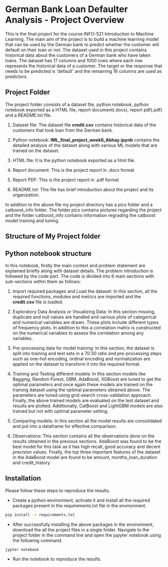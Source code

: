 
# German Bank Loan Defaulter Analysis - Project Overview

This is the final project for the course INFO-521 Introduction to Machine Learning. The main aim of the project is to build a machine learning model that can be used by the German bank to predict whether the customer will default on their loan or not. The dataset used in this project contains historical data about the customers of a German bank who have taken loans. The dataset has 17 columns and 1000 rows where each row represents the historical data of a customer. The target or the response that needs to be predicted is 'default' and the remaining 16 columns are used as predictors. 


## Project Folder

The project folder consists of a dataset file, python notebook, python notebook exported as a HTML file, report document(.docx), report pdf(.pdf) and a README.txt file.

1. Dataset file: The dataset file **credit.csv** contains historical data of the customers that took loan from the German bank.

2. Python notebook: **IML_final_project_week6_Abhay.ipynb** contains the detailed analysis of the dataset along with various ML models that are trained on the dataset.

3. HTML file: It is the python notebook exported as a html file.

4. Report document: This is the project report in .docx format

5. Report PDF: This is the project report in .pdf format

6. README.txt: This file has brief introduction about the project and its organization.

In addition to the above file my project directory has a pics folder and a catboost_info folder. The folder pics contains pictures regarding the project and the folder catboost_info contains information regrading the catboost model training and tuning.

## Structure of My Project folder




## Python notebook structure

In this notebook, firstly the main context and problem statement are explained briefly along with dataset details. The problem introduction is followed by the code part. The code is divided into 6 main sections with sub-sections within them as follows:

1. Import required packages and Load the dataset: In this section, all the required functions, modules and metrics are imported and the **credit.csv** file is loaded.

2. Exploratory Data Analysis or Visualizing Data: In this section missing, duplicate and null values are handled and various plots of categorical and numerical vairables are drawn. These plots include different types of frequency plots. In addition to this a correlation matrix is constructed on the numerical variables to assess the correlation among any variables.

3. Pre-processing data for model training: In this section, the dataset is split into training and test sets in a 70:30 ratio and pre-processing steps such as one-hot encoding, ordinal encoding and normalization are applied on the dataset to transform it into the required format.

4. Training and Testing different models: In this section models like Bagging, Random Forest, GBM, AdaBoost, XGBoost are tuned to get the optimal parameters and once again these models are trained on the training dataset using the optimal parameters obtained above. The parameters are tuned using grid-search cross-validation approach. Finally, the above trained models are evaluated on the test dataset and results are plotted. Additionally, CatBoost and LightGBM models are also trained but not with optimal parameter setting.

5. Comparing models: In this section all the model results are consolidated and put into a dataframe for effective comparison.

6. Observations: This section contains all the observations done on the results obtained in the previous sections. AdaBoost was found to be the best model for this task as it has high recall, good accuracy and decent precision values. Finally, the top three important features of the dataset in the AdaBoost model are found to be amount, months_loan_duration and credit_history.



## Installation
Please follow these steps to reproduce the results.

- Create a python environment, activate it and install all the required packages present in the requirements.txt file in the environment.

```bash
pip install -r requirements.txt
```

- After successfully installing the above packages in the environment, download the all the project files in a single folder. Navigate to the project folder in the command line and open the jupyter notebook using the following command.

```
jypter notebook
```
- Run the notebook to reproduce the results.


